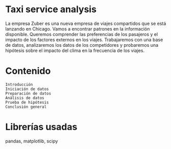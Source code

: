 # Taxi service analysis

La empresa Zuber es una nueva empresa de viajes compartidos que se está lanzando en Chicago. Vamos a encontrar patrones en la información disponible. Queremos comprender las preferencias de los pasajeros y el impacto de los factores externos en los viajes. Trabajaremos con una base de datos, analizaremos los datos de los competidores y probaremos una hipótesis sobre el impacto del clima en la frecuencia de los viajes.

# Contenido
	Introducción
	Iniciación de datos
	Preparación de datos
	Análisis de datos
	Prueba de hipótesis
	Conclusión general

# Librerías usadas

pandas, matplotlib, scipy
